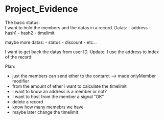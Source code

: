 # Project_Evidence


The basic status:  
 I want to hold the members and the datas in a record.
 Datas:
	- address
	- hash1
	- hash2
	- timelimit

maybe more datas: 
	- status
	- discount
	- etc...

I want to get back the datas from user ID. Update: I use the address to index of the record

Plan: 
- just the members can send ether to the contarct --> made onlyMember modifier
- from the amount of ether i want to calculate the timelimit
- I want to know an address is a member or not?
- I want to host from the member a signal "OK" 
- delete a record
- know how many memebrs we have
- maybe later change the timelimit 







 
